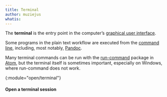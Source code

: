 ```yaml
---
title: Terminal
author: muziejus
whatis: 
---
```


The **terminal** is the entry point in the computer’s [graphical user
interface](https://en.wikipedia.org/wiki/Graphical_user_interface). 

Some programs in the plain text workflow are executed from the
[command line](https://en.wikipedia.org/wiki/Command_line), including, most
notably, [Pandoc](/whatis/pandoc).

Many terminal commands can be run with the [run-command](/whatis/run-command)
package in [Atom](/whatis/atom), but the terminal itself is sometimes
important, especially on Windows, where run-command does not work.


{:module="open/terminal"}
#### Open a terminal session


